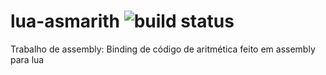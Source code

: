 # lua-asmarith ![build status](https://img.shields.io/github/workflow/status/lucasew/lua-asmarith/CI?label=Ta%20compilano%3F&logo=github&style=social)

Trabalho de assembly: Binding de código de aritmética feito em assembly para lua
